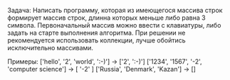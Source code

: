 Задача: Написать программу, которая из имеющегося массива строк формирует массив строк, длинна которых меньше либо равна 3 символа. 
Первоначальный массив можно ввести с клавиатуры, либо задать на старте выполнения алгоритма. 
При решении не рекомендуется использовать коллекции, лучше обойтись исключительно массивами.

Примеры: ['hello', '2', 'world', ':-)'] -> ['2', ':-)'] ['1234', '1567', '-2', 'computer science'] -> [ '-2' ] ['Russia', 'Denmark', 'Kazan'] -> []

